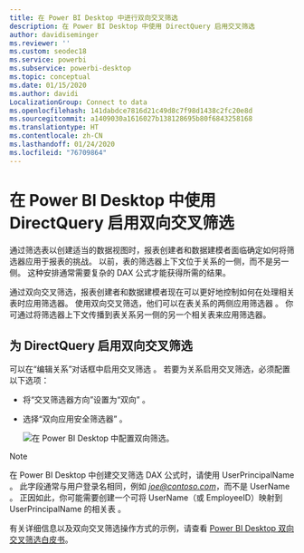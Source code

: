 ```yaml
---
title: 在 Power BI Desktop 中进行双向交叉筛选
description: 在 Power BI Desktop 中使用 DirectQuery 启用交叉筛选
author: davidiseminger
ms.reviewer: ''
ms.custom: seodec18
ms.service: powerbi
ms.subservice: powerbi-desktop
ms.topic: conceptual
ms.date: 01/15/2020
ms.author: davidi
LocalizationGroup: Connect to data
ms.openlocfilehash: 141dabdce7816d21c49d8c7f98d1438c2fc20e8d
ms.sourcegitcommit: a1409030a1616027b138128695b80f6843258168
ms.translationtype: HT
ms.contentlocale: zh-CN
ms.lasthandoff: 01/24/2020
ms.locfileid: "76709864"
---
```

# <a name="enable-bidirectional-cross-filtering-for-directquery-in-power-bi-desktop"></a>在 Power BI Desktop 中使用 DirectQuery 启用双向交叉筛选

通过筛选表以创建适当的数据视图时，报表创建者和数据建模者面临确定如何将筛选器应用于报表的挑战。 以前，表的筛选器上下文位于关系的一侧，而不是另一侧。 这种安排通常需要复杂的 DAX 公式才能获得所需的结果。

通过双向交叉筛选，报表创建者和数据建模者现在可以更好地控制如何在处理相关表时应用筛选器。 使用双向交叉筛选，他们可以在表关系的两侧应用筛选器  。 你可通过将筛选器上下文传播到表关系另一侧的另一个相关表来应用筛选器。

## <a name="enable-bidirectional-cross-filtering-for-directquery"></a>为 DirectQuery 启用双向交叉筛选

可以在“编辑关系”对话框中启用交叉筛选  。 若要为关系启用交叉筛选，必须配置以下选项：

* 将“交叉筛选器方向”设置为“双向”   。
* 选择“双向应用安全筛选器”  。

  ![在 Power BI Desktop 中配置双向筛选。](media/desktop-bidirectional-filtering/bidirectional-filtering_2.png)

> [!NOTE]
> 在 Power BI Desktop 中创建交叉筛选 DAX 公式时，请使用 UserPrincipalName  。 此字段通常与用户登录名相同，例如 <em>joe@contoso.com</em>，而不是 UserName  。 正因如此，你可能需要创建一个可将 UserName（或 EmployeeID）映射到 UserPrincipalName 的相关表    。

有关详细信息以及双向交叉筛选操作方式的示例，请查看 [Power BI Desktop 双向交叉筛选白皮书](https://download.microsoft.com/download/2/7/8/2782DF95-3E0D-40CD-BFC8-749A2882E109/Bidirectional%20cross-filtering%20in%20Analysis%20Services%202016%20and%20Power%20BI.docx)。

